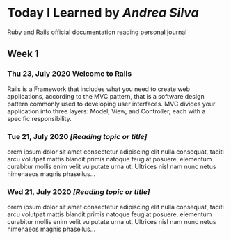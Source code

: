 # Today I Learned by *Andrea Silva*

Ruby and Rails official documentation reading personal journal

## Week 1

### Thu 23, July 2020 Welcome to Rails
Rails is a Framework that includes what you need to create web applications, according to the MVC pattern, that is a software design pattern commonly used to developing user interfaces. MVC divides your application into three layers: Model, View, and Controller, each with a specific responsibility.

### Tue 21, July 2020 *[Reading topic or title]*
orem ipsum dolor sit amet consectetur adipiscing elit nulla consequat, taciti arcu volutpat mattis blandit primis natoque feugiat posuere, elementum curabitur mollis enim velit vulputate urna ut. Ultrices nisl nam nunc netus himenaeos magnis phasellus...

### Wed 21, July 2020 *[Reading topic or title]*
orem ipsum dolor sit amet consectetur adipiscing elit nulla consequat, taciti arcu volutpat mattis blandit primis natoque feugiat posuere, elementum curabitur mollis enim velit vulputate urna ut. Ultrices nisl nam nunc netus himenaeos magnis phasellus...
